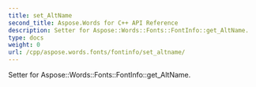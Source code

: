 ```yaml
---
title: set_AltName
second_title: Aspose.Words for C++ API Reference
description: Setter for Aspose::Words::Fonts::FontInfo::get_AltName. 
type: docs
weight: 0
url: /cpp/aspose.words.fonts/fontinfo/set_altname/
---
```


Setter for Aspose::Words::Fonts::FontInfo::get_AltName. 

